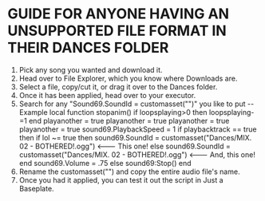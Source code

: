 # GUIDE FOR ANYONE HAVING AN UNSUPPORTED FILE FORMAT IN THEIR DANCES FOLDER

1. Pick any song you wanted and download it.
2. Head over to File Explorer, which you know where Downloads are.
3. Select a file, copy/cut it, or drag it over to the Dances folder.
4. Once it has been applied, head over to your executor.
5. Search for any "Sound69.SoundId = customasset("")" you like to put
-- Example
              local function stopanim()
           if loopsplaying>0 then 
                loopsplaying-=1
           end
            playanother = true 
            playanother = true 
            playanother = true 
            playanother = true 
            sound69.PlaybackSpeed = 1
            if playbacktrack == true then 
                           if lol ~= true then 
            sound69.SoundId = customasset("Dances/MIX. 02 - BOTHERED!.ogg") <--- This one!
                else 
                      sound69.SoundId = customasset("Dances/MIX. 02 - BOTHERED!.ogg")  <--- And, this one!
                end
            sound69.Volume = .75
            else 
                sound69:Stop()
            end
6. Rename the customasset("") and copy the entire audio file's name.
7. Once you had it applied, you can test it out the script in Just a Baseplate.
